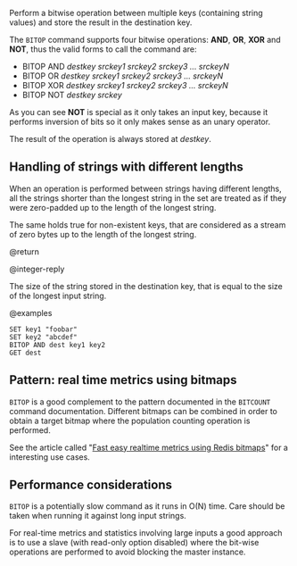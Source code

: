 Perform a bitwise operation between multiple keys (containing string values) and
store the result in the destination key.

The `BITOP` command supports four bitwise operations: **AND**, **OR**, **XOR**
and **NOT**, thus the valid forms to call the command are:

* BITOP AND _destkey srckey1 srckey2 srckey3 ... srckeyN_
* BITOP OR _destkey srckey1 srckey2 srckey3 ... srckeyN_
* BITOP XOR _destkey srckey1 srckey2 srckey3 ... srckeyN_
* BITOP NOT _destkey srckey_

As you can see **NOT** is special as it only takes an input key, because it
performs inversion of bits so it only makes sense as an unary operator.

The result of the operation is always stored at _destkey_.

## Handling of strings with different lengths

When an operation is performed between strings having different lengths, all the
strings shorter than the longest string in the set are treated as if they were
zero-padded up to the length of the longest string.

The same holds true for non-existent keys, that are considered as a stream of
zero bytes up to the length of the longest string.

@return

@integer-reply

The size of the string stored in the destination key, that is equal to the size
of the longest input string.

@examples

```cli
SET key1 "foobar"
SET key2 "abcdef"
BITOP AND dest key1 key2
GET dest
```

## Pattern: real time metrics using bitmaps

`BITOP` is a good complement to the pattern documented in the `BITCOUNT` command
documentation.
Different bitmaps can be combined in order to obtain a target bitmap where the
population counting operation is performed.

See the article called "[Fast easy realtime metrics using Redis
bitmaps][hbgc212fermurb]" for a interesting use cases.

[hbgc212fermurb]: http://blog.getspool.com/2011/11/29/fast-easy-realtime-metrics-using-redis-bitmaps

## Performance considerations

`BITOP` is a potentially slow command as it runs in O(N) time.
Care should be taken when running it against long input strings.

For real-time metrics and statistics involving large inputs a good approach is
to use a slave (with read-only option disabled) where the bit-wise operations
are performed to avoid blocking the master instance.
